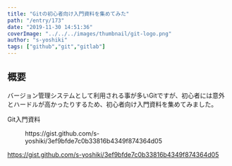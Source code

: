 ```yaml
---
title: "Gitの初心者向け入門資料を集めてみた"
path: "/entry/173"
date: "2019-11-30 14:51:36"
coverImage: "../../../images/thumbnail/git-logo.png"
author: "s-yoshiki"
tags: ["github","git","gitlab"]
---
```


## 概要

バージョン管理システムとして利用される事が多いGitですが、初心者には意外とハードルが高かったりするため、初心者向け入門資料を集めてみました。

Git入門資料

<!-- wp:embed {"url":"https://gist.github.com/s-yoshiki/3ef9bfde7c0b33816b4349f874364d05","type":"rich","providerNameSlug":"埋め込みハンドラー","className":""} -->
<figure class="wp-block-embed is-type-rich is-provider-埋め込みハンドラー"><div class="wp-block-embed__wrapper">
https://gist.github.com/s-yoshiki/3ef9bfde7c0b33816b4349f874364d05
</div></figure>
<!-- /wp:embed -->

<!-- wp:embed -->

<a href="https://gist.github.com/s-yoshiki/3ef9bfde7c0b33816b4349f874364d05">https://gist.github.com/s-yoshiki/3ef9bfde7c0b33816b4349f874364d05</a>

<!-- /wp:embed -->
